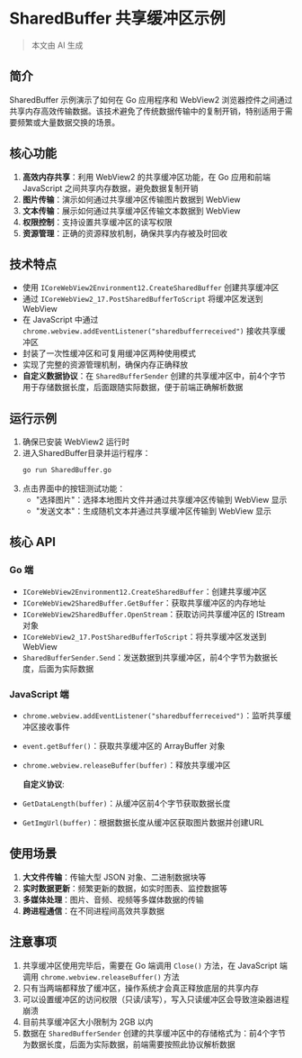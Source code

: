 # SharedBuffer 共享缓冲区示例

> 本文由 AI 生成

## 简介

SharedBuffer 示例演示了如何在 Go 应用程序和 WebView2 浏览器控件之间通过共享内存高效传输数据。该技术避免了传统数据传输中的复制开销，特别适用于需要频繁或大量数据交换的场景。

## 核心功能

1. **高效内存共享**：利用 WebView2 的共享缓冲区功能，在 Go 应用和前端 JavaScript 之间共享内存数据，避免数据复制开销
2. **图片传输**：演示如何通过共享缓冲区传输图片数据到 WebView
3. **文本传输**：展示如何通过共享缓冲区传输文本数据到 WebView
4. **权限控制**：支持设置共享缓冲区的读写权限
5. **资源管理**：正确的资源释放机制，确保共享内存被及时回收

## 技术特点

- 使用 `ICoreWebView2Environment12.CreateSharedBuffer` 创建共享缓冲区
- 通过 `ICoreWebView2_17.PostSharedBufferToScript` 将缓冲区发送到 WebView
- 在 JavaScript 中通过 `chrome.webview.addEventListener("sharedbufferreceived")` 接收共享缓冲区
- 封装了一次性缓冲区和可复用缓冲区两种使用模式
- 实现了完整的资源管理机制，确保内存正确释放
- **自定义数据协议**：在 `SharedBufferSender` 创建的共享缓冲区中，前4个字节用于存储数据长度，后面跟随实际数据，便于前端正确解析数据

## 运行示例

1. 确保已安装 WebView2 运行时
2. 进入SharedBuffer目录并运行程序：
   ```bash
   go run SharedBuffer.go
   ```
3. 点击界面中的按钮测试功能：
   - "选择图片"：选择本地图片文件并通过共享缓冲区传输到 WebView 显示
   - "发送文本"：生成随机文本并通过共享缓冲区传输到 WebView 显示

## 核心 API

### Go 端

- `ICoreWebView2Environment12.CreateSharedBuffer`：创建共享缓冲区
- `ICoreWebView2SharedBuffer.GetBuffer`：获取共享缓冲区的内存地址
- `ICoreWebView2SharedBuffer.OpenStream`：获取访问共享缓冲区的 IStream 对象
- `ICoreWebView2_17.PostSharedBufferToScript`：将共享缓冲区发送到 WebView
- `SharedBufferSender.Send`：发送数据到共享缓冲区，前4个字节为数据长度，后面为实际数据

### JavaScript 端

- `chrome.webview.addEventListener("sharedbufferreceived")`：监听共享缓冲区接收事件
- `event.getBuffer()`：获取共享缓冲区的 ArrayBuffer 对象
- `chrome.webview.releaseBuffer(buffer)`：释放共享缓冲区

  **自定义协议**:
- `GetDataLength(buffer)`：从缓冲区前4个字节获取数据长度
- `GetImgUrl(buffer)`：根据数据长度从缓冲区获取图片数据并创建URL

## 使用场景

1. **大文件传输**：传输大型 JSON 对象、二进制数据块等
2. **实时数据更新**：频繁更新的数据，如实时图表、监控数据等
3. **多媒体处理**：图片、音频、视频等多媒体数据的传输
4. **跨进程通信**：在不同进程间高效共享数据

## 注意事项

1. 共享缓冲区使用完毕后，需要在 Go 端调用 `Close()` 方法，在 JavaScript 端调用 `chrome.webview.releaseBuffer()` 方法
2. 只有当两端都释放了缓冲区，操作系统才会真正释放底层的共享内存
3. 可以设置缓冲区的访问权限（只读/读写），写入只读缓冲区会导致渲染器进程崩溃
4. 目前共享缓冲区大小限制为 2GB 以内
5. 数据在 `SharedBufferSender` 创建的共享缓冲区中的存储格式为：前4个字节为数据长度，后面为实际数据，前端需要按照此协议解析数据